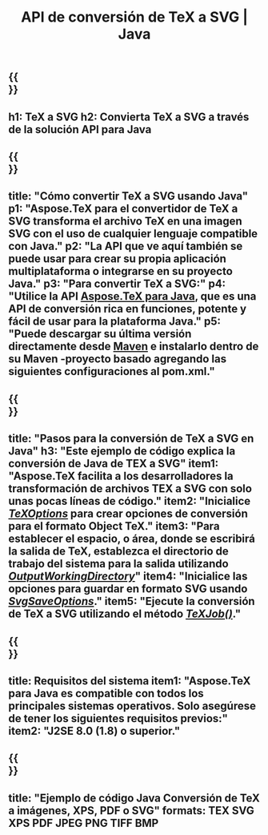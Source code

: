 ﻿---
translation: true
template: /_templates/_conversion-child-java.md
title: API de conversión de TeX a SVG | Java
description: Funcionalidad de conversión de TeX a SVG. Integre esta biblioteca Java local en su proyecto o use aplicaciones multiplataforma para convertir TeX a SVG.
keywords: tex a svg api java, tex2svg integrar
url: /java/conversion/tex-to-svg/
family: tex
platformtag: java
feature: conversion
informat: TEX
outformat: SVG
otherformats: BMP PNG JPEG TIFF PDF XPS
---

{{<section banner>}}
---
h1: TeX a SVG
h2: Convierta TeX a SVG a través de la solución API para Java
---

{{<section overview>}}
---
title: "Cómo convertir TeX a SVG usando Java"
p1: "Aspose.TeX para el convertidor de TeX a SVG transforma el archivo TeX en una imagen SVG con el uso de cualquier lenguaje compatible con Java."
p2: "La API que ve aquí también se puede usar para crear su propia aplicación multiplataforma o integrarse en su proyecto Java."
p3: "Para convertir TeX a SVG:"
p4: "Utilice la API [Aspose.TeX para Java](https://products.aspose.com/tex/java), que es una API de conversión rica en funciones, potente y fácil de usar para la plataforma Java."
p5: "Puede descargar su última versión directamente desde [Maven](https://repository.aspose.com/webapp/#/artifacts/browse/tree/General/repo/com/aspose/aspose-tex) e instalarlo dentro de su Maven -proyecto basado agregando las siguientes configuraciones al pom.xml."
---

{{<section feature1>}}
---
title: "Pasos para la conversión de TeX a SVG en Java"
h3: "Este ejemplo de código explica la conversión de Java de TEX a SVG"
item1: "Aspose.TeX facilita a los desarrolladores la transformación de archivos TEX a SVG con solo unas pocas líneas de código."
item2: "Inicialice [*TeXOptions*](https://reference.aspose.com/tex/java/com.aspose.tex/TeXOptions) para crear opciones de conversión para el formato Object TeX."
item3: "Para establecer el espacio, o área, donde se escribirá la salida de TeX, establezca el directorio de trabajo del sistema para la salida utilizando [*OutputWorkingDirectory*](https://reference.aspose.com/tex/java/com.aspose.tex/TeXOptions#getOutputWorkingDirectory--)"
item4: "Inicialice las opciones para guardar en formato SVG usando [*SvgSaveOptions*](https://reference.aspose.com/tex/java/com.aspose.tex.rendering/SvgSaveOptions)."
item5: "Ejecute la conversión de TeX a SVG utilizando el método [*TeXJob()*](https://reference.aspose.com/tex/java/com.aspose.tex/TeXJob)."
---

{{<section feature2>}}
---
title: Requisitos del sistema
item1: "Aspose.TeX para Java es compatible con todos los principales sistemas operativos. Solo asegúrese de tener los siguientes requisitos previos:"
item2: "J2SE 8.0 (1.8) o superior."
---

{{<section widget>}}
---
title: "Ejemplo de código Java Conversión de TeX a imágenes, XPS, PDF o SVG"
formats: TEX SVG XPS PDF JPEG PNG TIFF BMP
---